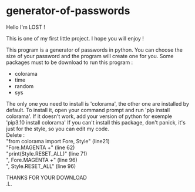 # generator-of-passwords
Hello  I'm LOST ! 

This is one of my first little project. I hope you will enjoy !

This program is a generator of passwords in python. You can choose the size of your password and the program will create one for you.
Some packages must to be download to run this program :
- colorama
- time
- random
- sys

The only one you need to install is 'colorama', the other one are installed by default.
To install it, open your command prompt and run 'pip install colorama'. If it doesn't work, add your version of python for exemple 'pip3.10 install colorama'
If you can't install this package, don't panick, it's just for the style, so you can edit my code.     
Delete :      
"from colorama import Fore, Style" (line21)     
"Fore.MAGENTA +" (line 62)     
"print(Style.RESET_ALL)" (line 71)     
", Fore.MAGENTA +" (line 96)     
", Style.RESET_ALL" (line 96)     


THANKS FOR YOUR DOWNLOAD    
.L.
